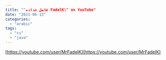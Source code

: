 ```yaml
---
title: ""فاضل خداده FadelK\" on YouTube"
date: "2021-06-13"
categories: 
  - "arabic"
tags: 
  - "cs"
  - "java"
---
```


[https://youtube.com/user/MrFadelK](https://youtube.com/user/MrFadelK)
